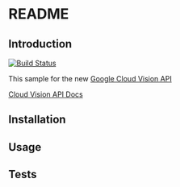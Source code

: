 # README

## Introduction

[![Build Status](https://travis-ci.org/osya/google-cloud-vision-sample.svg?branch=master)](https://travis-ci.org/osya/google-cloud-vision-sample)

This sample for the new [Google Cloud Vision API](https://cloud.google.com/vision/)

[Cloud Vision API Docs](https://cloud.google.com/vision/docs/)

## Installation

## Usage

## Tests
